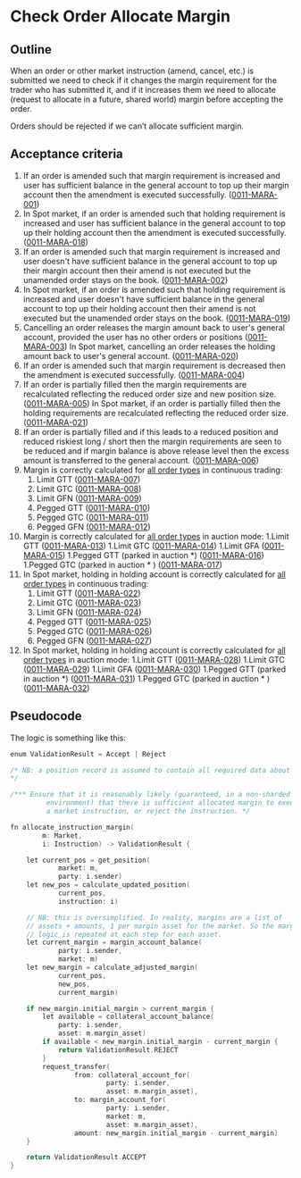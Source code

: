 # Check Order Allocate Margin

## Outline

When an order or other market instruction (amend, cancel, etc.) is submitted we need to check if it changes the margin requirement for the trader who has submitted it, and if it increases them we need to allocate (request to allocate in a future, shared world) margin before accepting the order.

Orders should be rejected if we can’t allocate sufficient margin.

## Acceptance criteria

1. If an order is amended such that margin requirement is increased and user has sufficient balance in the general account to top up their margin account then the amendment is executed successfully. (<a name="0011-MARA-001" href="#0011-MARA-001">0011-MARA-001</a>)
1. In Spot market, if an order is amended such that holding requirement is increased and user has sufficient balance in the general account to top up their holding account then the amendment is executed successfully. (<a name="0011-MARA-018" href="#0011-MARA-018">0011-MARA-018</a>)
1. If an order is amended such that margin requirement is increased and user doesn't have sufficient balance in the general account to top up their margin account then their amend is not executed but the unamended order stays on the book. (<a name="0011-MARA-002" href="#0011-MARA-002">0011-MARA-002</a>)
1. In Spot market, if an order is amended such that holding requirement is increased and user doesn't have sufficient balance in the general account to top up their holding account then their amend is not executed but the unamended order stays on the book. (<a name="0011-MARA-019" href="#0011-MARA-019">0011-MARA-019</a>)
1. Cancelling an order releases the margin amount back to user's general account, provided the user has no other orders or positions (<a name="0011-MARA-003" href="#0011-MARA-003">0011-MARA-003</a>)
In Spot market, cancelling an order releases the holding amount back to user's general account. (<a name="0011-MARA-020" href="#0011-MARA-020">0011-MARA-020</a>)
1. If an order is amended such that margin requirement is decreased then the amendment is executed successfully. (<a name="0011-MARA-004" href="#0011-MARA-004">0011-MARA-004</a>)
1. If an order is partially filled then the margin requirements are recalculated reflecting the reduced order size and new position size. (<a name="0011-MARA-005" href="#0011-MARA-005">0011-MARA-005</a>)
In Spot market, if an order is partially filled then the holding requirements are recalculated reflecting the reduced order size. (<a name="0011-MARA-021" href="#0011-MARA-021">0011-MARA-021</a>)
1. If an order is partially filled and if this leads to a reduced position and reduced riskiest long / short then the margin requirements are seen to be reduced and if margin balance is above release level then the excess amount is transferred to the general account. (<a name="0011-MARA-006" href="#0011-MARA-006">0011-MARA-006</a>)
1. Margin is correctly calculated for [all order types](./0014-ORDT-order_types.md) in continuous trading:
    1. Limit GTT (<a name="0011-MARA-007" href="#0011-MARA-007">0011-MARA-007</a>)
    1. Limit GTC (<a name="0011-MARA-008" href="#0011-MARA-008">0011-MARA-008</a>)
    1. Limit GFN (<a name="0011-MARA-009" href="#0011-MARA-009">0011-MARA-009</a>)
    1. Pegged GTT (<a name="0011-MARA-010" href="#0011-MARA-010">0011-MARA-010</a>)
    1. Pegged GTC (<a name="0011-MARA-011" href="#0011-MARA-011">0011-MARA-011</a>)
    1. Pegged GFN (<a name="0011-MARA-012" href="#0011-MARA-012">0011-MARA-012</a>)
1. Margin is correctly calculated for [all order types](./0014-ORDT-order_types.md) in auction mode:
    1.Limit GTT (<a name="0011-MARA-013" href="#0011-MARA-013">0011-MARA-013</a>)
    1.Limit GTC (<a name="0011-MARA-014" href="#0011-MARA-014">0011-MARA-014</a>)
    1.Limit GFA (<a name="0011-MARA-015" href="#0011-MARA-015">0011-MARA-015</a>)
    1.Pegged GTT (parked in auction \*) (<a name="0011-MARA-016" href="#0011-MARA-016">0011-MARA-016</a>)
    1.Pegged GTC (parked in auction \* ) (<a name="0011-MARA-017" href="#0011-MARA-017">0011-MARA-017</a>)
1. In Spot market, holding in holding account is correctly calculated for [all order types](./0014-ORDT-order_types.md) in continuous trading:
    1. Limit GTT (<a name="0011-MARA-022" href="#0011-MARA-022">0011-MARA-022</a>)
    1. Limit GTC (<a name="0011-MARA-023" href="#0011-MARA-023">0011-MARA-023</a>)
    1. Limit GFN (<a name="0011-MARA-024" href="#0011-MARA-024">0011-MARA-024</a>)
    1. Pegged GTT (<a name="0011-MARA-025" href="#0011-MARA-025">0011-MARA-025</a>)
    1. Pegged GTC (<a name="0011-MARA-026" href="#0011-MARA-026">0011-MARA-026</a>)
    1. Pegged GFN (<a name="0011-MARA-027" href="#0011-MARA-027">0011-MARA-027</a>)
1. In Spot market, holding in holding account is correctly calculated for [all order types](./0014-ORDT-order_types.md) in auction mode:
    1.Limit GTT (<a name="0011-MARA-028" href="#0011-MARA-028">0011-MARA-028</a>)
    1.Limit GTC (<a name="0011-MARA-029" href="#0011-MARA-029">0011-MARA-029</a>)
    1.Limit GFA (<a name="0011-MARA-030" href="#0011-MARA-030">0011-MARA-030</a>)
    1.Pegged GTT (parked in auction \*) (<a name="0011-MARA-031" href="#0011-MARA-031">0011-MARA-031</a>)
    1.Pegged GTC (parked in auction \* ) (<a name="0011-MARA-032" href="#0011-MARA-032">0011-MARA-032</a>)

## Pseudocode

The logic is something like this:

```go
enum ValidationResult = Accept | Reject

/* NB: a position record is assumed to contain all required data about a trader's open volume and active orders to calculate margin. For example, this means containing or being able calculate the 'net worst' long and short positions given all orders.
*/

/*** Ensure that it is reasonably likely (guaranteed, in a non-sharded
		 environment) that there is sufficient allocated margin to execute
		 a market instruction, or reject the instruction. */

fn allocate_instruction_margin(
		m: Market,
		i: Instruction) -> ValidationResult {

	let current_pos = get_position(
			market: m,
			party: i.sender)
	let new_pos = calculate_updated_position(
			current_pos,
			instruction: i)

	// NB: this is oversimplified. In reality, margins are a list of
	// assets + amounts, 1 per margin asset for the market. So the margin
	// logic is repeated at each step for each asset.
	let current_margin = margin_account_balance(
			party: i.sender,
			market: m)
	let new_margin = calculate_adjusted_margin(
			current_pos,
			new_pos,
			current_margin)

	if new_margin.initial_margin > current_margin {
		let available = collateral_account_balance(
			party: i.sender,
			asset: m.margin_asset)
		if available < new_margin.initial_margin - current_margin {
			return ValidationResult.REJECT
		}
		request_transfer(
				from: collateral_account_for(
						party: i.sender,
						asset: m.margin_asset),
				to: margin_account_for(
						party: i.sender,
						market: m,
						asset: m.margin_asset),
				amount: new_margin.initial_margin - current_margin)
	}

	return ValidationResult.ACCEPT
}
```
